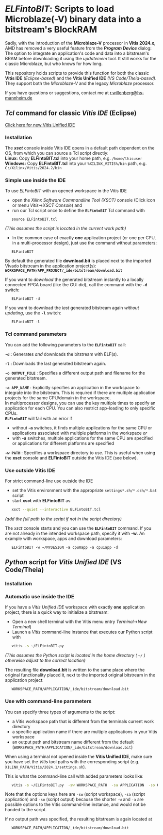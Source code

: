 ##
# *ELFintoBIT*: Scripts to load Microblaze(-V) binary data into a bitstream's BlockRAM

Sadly, with the introduction of the **Microblaze-V** processor in **Vitis 2024.x**, AMD has removed a very useful feature from the ***Program Device*** dialog: The option to integrate an application's code and data into a bitstream's BRAM before downloading it using the *updatemem* tool. It still works for the classic Microblaze, but who knows for how long.

<!--
*(Frankly, this seems insane, given that it is the most straightforward way to get a freshly compiled application started on the FPGA. The way through the debugger, for example, does not work on Zynq systems if one does not also enable the ARM processor. WTF?)*
-->

This repository holds scripts to provide this function for both the classic **Vitis IDE** *(Eclipse-based)* and the **Vitis Unified IDE** *(VS Code/Theia-based)*. They support both the *Microblaze-V* and the legacy *Microblaze* processor.

If you have questions or suggestions, contact me at [r.willenberg@hs-mannheim.de](mailto://r.willenberg@hs-mannheim.de)

## *Tcl* command for classic *Vitis IDE* (Eclipse) ##

[Click here for new Vitis Unified IDE](#python-script-for-vitis-unified-ide-vs-codetheia)

### Installation ###

The ***xsct*** console inside Vitis IDE opens in a default path dependent on the OS, from which you can source a Tcl script directly:  
**Linux:** Copy **ELFintoBIT.tcl** into your home path, e.g. ```/home/thisuser```  
**Windows:** Copy **ELFintoBIT.tcl** into your ```%XILINX_VITIS%/bin``` path, e.g. ```C:/Xilinx/Vitis/2024.2/bin```

### Simple use inside the IDE ###

To use *ELFintoBIT* with an opened workspace in the Vitis IDE 
* open the *Xilinx Software Commandline Tool (XSCT)* console (Click icon or menu *Vitis*->*XSCT Console*) and
* run our Tcl script once to define the **```ELFintoBIT```** Tcl command with
```xsct
   source ELFintoBIT.tcl
```
*(This assumes the script is located in the current work path)*
* In the common case of exactly **one** application project (or one per CPU, in a multi-processor design), just use the command without parameters:

```xsct
   ELFintoBIT
```

By default the generated file **download.bit** is placed next to the imported Vivado bitstream in the application project(s):  
**```WORKSPACE_PATH/APP_PROJECT/_ide/bitstream/download.bit```**

If you want to *download* the generated bitstream instantly to a locally connected FPGA board (like the GUI did), call the command with the **```-d```** switch:
```xsct
   ELFintoBIT -d
```
If you want to download the *last* generated bitstream again *without updating*, use the **```-l```** switch:
```xsct
   ELFintoBIT -l
```

### Tcl command parameters ###

You can add the following parameters to the **```ELFintoBIT```** call:

**```-d```** : Generates *and* downloads the bitstream with ELF(s).

**```-l```** : Downloads the last generated bitstream again.

**```-o OUTPUT_FILE```** : Specifies a different output path and filename for the generated bitstream.

**```-a APP_NAME```** : Explicitly specifies an application in the workspace to integrate into the bitstream. This is required if there are multiple application projects for the same CPU/domain in the workspace.  
In multiprocessor designs, you can use the key multiple times to specify an application for each CPU. You can also restrict app-loading to only specific CPUs.  
**```ELFintoBIT```** will fail with an error if  
* without **-a** switches, it finds multiple applications for the same CPU or applications associated with multiple platforms in the workspace *or* 
* with **-a** switches, multiple applications for the same CPU are specified or applications for different platforms are specified 

**```-w PATH```** : Specifies a workspace directory to use. This is useful when using the **xsct** console and **ELFintoBIT** outside the Vitis IDE (see below).

### Use outside Vitis IDE ###

For strict command-line use outside the IDE
* set the Vitis environment with the appropriate ```settings*.sh/*.csh/*.bat``` script
* start **xsct** with **ELFintoBIT** as 

```bash
   xsct --quiet --interactive ELFintoBIT.tcl
```
*(add the full path to the script if not in the script directory)*

The *xsct* console starts and you can use the **```ELFintoBIT```** command. If you are not already in the intended workspace path, specify it with **-w**. An example with workspace, apps and download parameters: 
```xsct
   ELFintoBIT -w ~/MYDESIGN -a cpu0app -a cpu1app -d
```

## *Python* script for *Vitis Unified IDE* (VS Code/Theia) ##

### Installation ###



### Automatic use inside the IDE ###

If you have a *Vitis Unified IDE* workspace with exactly **one** application project, there is a quick way to initialize a bitstream:

* Open a new shell terminal with the Vitis menu entry *Terminal*->*New Terminal*)
* Launch a *Vitis* command-line instance that executes our Python script with
```bash
   vitis -s ~/ELFintoBIT.py
```

*(This assumes the Python script is located in the home directory ( ```~/``` ) otherwise adjust to the correct location)*

The resulting file **download.bit** is written to the same place where the original functionality placed it, next to the imported original bitstream in the application project:
```path
   WORKSPACE_PATH/APPLICATION/_ide/bitstream/download.bit
```
### Use with command-line parameters ###

You can specify three types of arguments to the script:
* a Vitis workspace path that is different from the terminals current work directory
* a specific application name if there are multiple applications in your Vitis workspace
* an output path and bitstream name different from the default (```WORKSPACE_PATH/APPLICATION/_ide/bitstream/download.bit```)

When using a terminal not opened inside the **Vitis Unified IDE**, make sure you have set the *Vitis* tool paths with the corresponding script (e.g. ```XILINX_PATH/Vitis/2024.1/settings.sh```).

This is what the command-line call with added parameters looks like:

```bash
   vitis -s ~/ELFintoBIT.py  -sw WORKSPACE_PATH  -sa APPLICATION  -so OUTPUT_BITSTREAM
```

Note that the options keys here are ```-sw``` (script workspace),  ```-sa``` (script application) and ```-so``` (script output) because the shorter ```-w``` and ```-a``` are possible options to the Vitis command-line instance, and would not be handed to the script.

If no output path was specified, the resulting bitstream is again located at
```path
   WORKSPACE_PATH/APPLICATION/_ide/bitstream/download.bit
```
